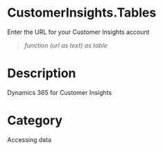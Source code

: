 ﻿# CustomerInsights.Tables
Enter the URL for your Customer Insights account
> _function (url as text) as table_
# Description 
Dynamics 365 for Customer Insights
# Category 
Accessing data
